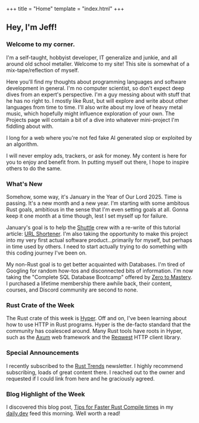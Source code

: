 +++
title = "Home"
template = "index.html"
+++

## Hey, I'm Jeff!

### Welcome to my corner.

I'm a self-taught, hobbyist developer, IT generalize and junkie, and all around old school metaller. Welcome to my site! This site is somewhat of a mix-tape/reflection of myself.

Here you'll find my thoughts about programming languages and software development in general. I'm no computer scientist, so don't expect deep dives from an expert's perspective. I'm a guy messing about with stuff that he has no right to. I mostly like Rust, but will explore and write about other languages from time to time. I'll also write about my love of heavy metal music, which hopefully might influence exploration of your own. The Projects page will contain a bit of a dive into whatever mini-project I'm fiddling about with.

I long for a web where you're not fed fake AI generated slop or exploited by an algorithm.

I will never employ ads, trackers, or ask for money. My content is here for you to enjoy and benefit from. In putting myself out there, I hope to inspire others to do the same.

### What's New

Somehow, some way, it's January in the Year of Our Lord 2025. Time is passing. It's a new month and a new year. I'm starting with some ambitous Rust goals, ambitious in the sense that I'm even setting goals at all. Gonna keep it one month at a time though, lest I set myself up for failure.

January's goal is to help the [Shuttle](https://shuttle.dev) crew with a re-write of this tutorial article: [URL Shortener](https://docs.shuttle.dev/templates/tutorials/url-shortener). I'm also taking the opportunity to make this project into my very first actual software product...primarily for myself, but perhaps in time used by others. I need to start actually trying to do something with this coding journey I've been on.

My non-Rust goal is to get better acquainted with Databases. I'm tired of Googling for random how-tos and disconnected bits of information. I'm now taking the "Complete SQL Database Bootcamp" offered by [Zero to Mastery](https://zerotomastery.io). I purchased a lifetime membership there awhile back, their content, courses, and Discord community are second to none.

### Rust Crate of the Week

The Rust crate of this week is [Hyper](https://hyper.rs). Off and on, I've been learning about how to use HTTP in Rust programs. Hyper is the de-facto standard that the community has coalesced around. Many Rust tools have roots in Hyper, such as the [Axum](https://crates.io/crates/axum) web framework and the [Reqwest](https://crates.io/crates/reqwest) HTTP client library.

### Special Announcements

I recently subscribed to the [Rust Trends](https://rust-trends.com/) newsletter. I highly recommend subscribing, loads of great content there. I reached out to the owner and requested if I could link from here and he graciously agreed.

### Blog Highlight of the Week

I discovered this blog post, [Tips for Faster Rust Compile times](https://corrode.dev/blog/tips-for-faster-rust-compile-times/?ref=dailydev) in my [daily.dev](https://daily.dev) feed this morning. Well worth a read!
